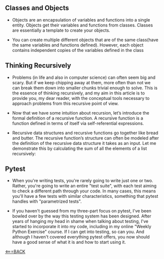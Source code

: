 ## Classes and Objects

- Objects are an encapsulation of variables and functions into a single entity. Objects get their variables and functions from classes. Classes are essentially a template to create your objects.

- You can create multiple different objects that are of the same class(have the same variables and functions defined). However, each object contains independent copies of the variables defined in the class


## Thinking Recursively

- Problems (in life and also in computer science) can often seem big and scary. But if we keep chipping away at them, more often than not we can break them down into smaller chunks trivial enough to solve. This is the essence of thinking recursively, and my aim in this article is to provide you, my dear reader, with the conceptual tools necessary to approach problems from this recursive point of view.

- Now that we have some intuition about recursion, let’s introduce the formal definition of a recursive function. A recursive function is a function defined in terms of itself via self-referential expressions.

- Recursive data structures and recursive functions go together like bread and butter. The recursive function’s structure can often be modeled after the definition of the recursive data structure it takes as an input. Let me demonstrate this by calculating the sum of all the elements of a list recursively:

## Pytest

- When you're writing tests, you're rarely going to write just one or two. Rather, you're going to write an entire "test suite", with each test aiming to check a different path through your code. In many cases, this means you'll have a few tests with similar characteristics, something that pytest handles with "parametrized tests".

- If you haven't guessed from my three-part focus on pytest, I've been bowled over by the way this testing system has been designed. After years of hanging my head in shame when talking about testing, I've started to incorporate it into my code, including in my online "Weekly Python Exercise" course. If I can get into testing, so can you. And although I haven't covered everything pytest offers, you now should have a good sense of what it is and how to start using it.


[<===BACK](README.MD)